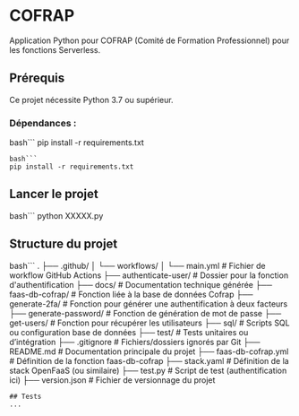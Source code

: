 # COFRAP
Application Python pour COFRAP (Comité de Formation Professionnel) pour les fonctions Serverless.

## Prérequis
Ce projet nécessite Python 3.7 ou supérieur.

### **Dépendances** :
bash```
pip install -r requirements.txt
```
bash```
pip install -r requirements.txt
```
## Lancer le projet
bash```
python XXXXX.py

## Structure du projet

bash```
.
├── .github/
│   └── workflows/
│       └── main.yml                # Fichier de workflow GitHub Actions
├── authenticate-user/              # Dossier pour la fonction d'authentification
├── docs/                           # Documentation technique générée
├── faas-db-cofrap/                 # Fonction liée à la base de données Cofrap
├── generate-2fa/                   # Fonction pour générer une authentification à deux facteurs
├── generate-password/              # Fonction de génération de mot de passe
├── get-users/                      # Fonction pour récupérer les utilisateurs
├── sql/                            # Scripts SQL ou configuration base de données
├── test/                           # Tests unitaires ou d’intégration
├── .gitignore                      # Fichiers/dossiers ignorés par Git
├── README.md                       # Documentation principale du projet
├── faas-db-cofrap.yml              # Définition de la fonction faas-db-cofrap
├── stack.yaml                      # Définition de la stack OpenFaaS (ou similaire)
├── test.py                         # Script de test (authentification ici)
├── version.json                    # Fichier de versionnage du projet
```
## Tests
...
 
